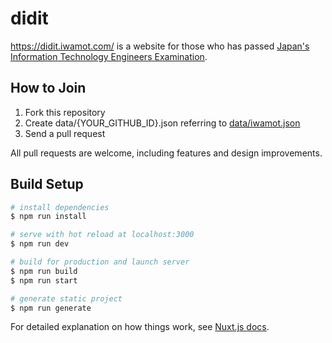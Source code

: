 # didit

https://didit.iwamot.com/ is a website for those who has passed [Japan's Information Technology Engineers Examination](https://www.jitec.ipa.go.jp/).

## How to Join

1. Fork this repository
2. Create data/{YOUR_GITHUB_ID}.json referring to [data/iwamot.json](https://github.com/iwamot/didit/blob/master/data/iwamot.json)
3. Send a pull request

All pull requests are welcome, including features and design improvements.

## Build Setup

``` bash
# install dependencies
$ npm run install

# serve with hot reload at localhost:3000
$ npm run dev

# build for production and launch server
$ npm run build
$ npm run start

# generate static project
$ npm run generate
```

For detailed explanation on how things work, see [Nuxt.js docs](https://nuxtjs.org/).

